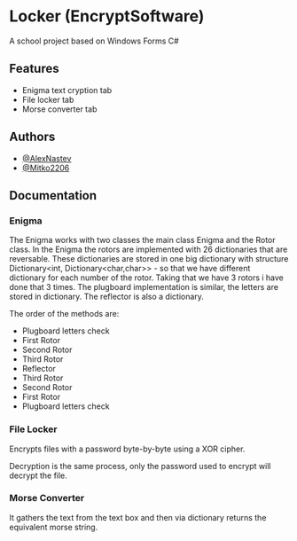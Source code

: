 
# Locker (EncryptSoftware)

A school project based on Windows Forms C#


## Features

- Enigma text cryption tab
- File locker tab
- Morse converter tab


## Authors

- [@AlexNastev](https://github.com/AlexNastev)
- [@Mitko2206](https://github.com/Mitko2206)


## Documentation
### Enigma
The Enigma works with two classes the main class Enigma and the Rotor class. In the Enigma the rotors are implemented with 26 dictionaries that are reversable. These dictionaries are stored in one big dictionary with structure Dictionary<int, Dictionary<char,char>> - so that we have different dictionary for each number of the rotor. Taking that we have 3 rotors i have done that 3 times.
The plugboard implementation is similar, the letters are stored in dictionary. The reflector is also a dictionary.

 The order of the methods are:
- Plugboard letters check
- First Rotor
- Second Rotor
- Third Rotor
- Reflector
- Third Rotor
- Second Rotor
- First Rotor
- Plugboard letters check

### File Locker
Encrypts files with a password byte-by-byte using a XOR cipher.

Decryption is the same process,
only the password used to encrypt will decrypt the file.
### Morse Converter
It gathers the text from the text box and then via dictionary returns the equivalent morse string.